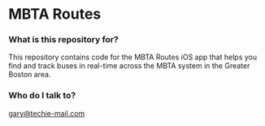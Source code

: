# MBTA Routes #

### What is this repository for? ###

This repository contains code for the MBTA Routes iOS app that helps you find and track buses in real-time across the MBTA system in the Greater Boston area.  


### Who do I talk to? ###

gary@techie-mail.com
